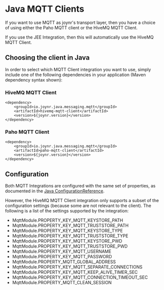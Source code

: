 # Java MQTT Clients

If you want to use MQTT as joynr's transport layer, then
you have a choice of using either the Paho MQTT client or the HiveMQ MQTT Client.

If you use the JEE Integration, then this will automatically use the HiveMQ MQTT Client.

## Choosing the client in Java

In order to select which MQTT Client integration you want to use, simply include one of the
following dependencies in your application (Maven dependency syntax shown):

### HiveMQ MQTT Client

	<dependency>
		<groupId>io.joynr.java.messaging.mqtt</groupId>
		<artifactId>hivemq-mqtt-client</artifactId>
		<version>${joynr.version}</version>
	</dependency>

### Paho MQTT Client

	<dependency>
		<groupId>io.joynr.java.messaging.mqtt</groupId>
		<artifactId>paho-mqtt-client</artifactId>
		<version>${joynr.version}</version>
	</dependency>

## Configuration

Both MQTT Integrations are configured with the same set of properties, as documented in the
[Java ConfigurationReference](./JavaSettings.md).

However, the HiveMQ MQTT Client integration only supports a subset of the configuration settings
(because some are not relevant to the client). The following is a list of the settings supported by
the integration:

* MqttModule.PROPERTY_KEY_MQTT_KEYSTORE_PATH
* MqttModule.PROPERTY_KEY_MQTT_TRUSTSTORE_PATH
* MqttModule.PROPERTY_KEY_MQTT_KEYSTORE_TYPE
* MqttModule.PROPERTY_KEY_MQTT_TRUSTSTORE_TYPE
* MqttModule.PROPERTY_KEY_MQTT_KEYSTORE_PWD
* MqttModule.PROPERTY_KEY_MQTT_TRUSTSTORE_PWD
* MqttModule.PROPERTY_KEY_MQTT_USERNAME
* MqttModule.PROPERTY_KEY_MQTT_PASSWORD
* MqttModule.PROPERTY_MQTT_GLOBAL_ADDRESS
* MqttModule.PROPERTY_KEY_MQTT_SEPARATE_CONNECTIONS
* MqttModule.PROPERTY_KEY_MQTT_KEEP_ALIVE_TIMER_SEC
* MqttModule.PROPERTY_KEY_MQTT_CONNECTION_TIMEOUT_SEC
* MqttModule.PROPERTY_MQTT_CLEAN_SESSION
